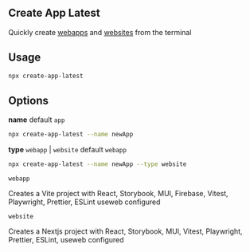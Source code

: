 ## Create App Latest

Quickly create [webapps](https://github.com/jeremytenjo/starter-webapp) and [websites](https://github.com/jeremytenjo/starter-website) from the terminal

## Usage

```sh
npx create-app-latest
```

## Options

**name** default `app`

```sh
npx create-app-latest --name newApp
```

**type** `webapp` | `website` default `webapp`

```sh
npx create-app-latest --name newApp --type website
```

`webapp`

Creates a Vite project with React, Storybook, MUI, Firebase, Vitest, Playwright, Prettier, ESLint useweb configured

`website`

Creates a Nextjs project with React, Storybook, MUI, Vitest, Playwright, Prettier, ESLint, useweb configured
